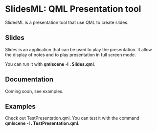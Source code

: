 # SlidesML: QML Presentation tool

SlidesML is a presentation tool that use QML to create slides.

## Slides

Slides is an application that can be used to play the presentation. It allow the display of notes and to play presentation in full screen mode.

You can run it with **qmlscene -I . Slides.qml**.

## Documentation

Coming soon, see examples.

## Examples

Check out TestPresentation.qml. You can test it with the command **qmlscene -I . TestPresentation.qml**.